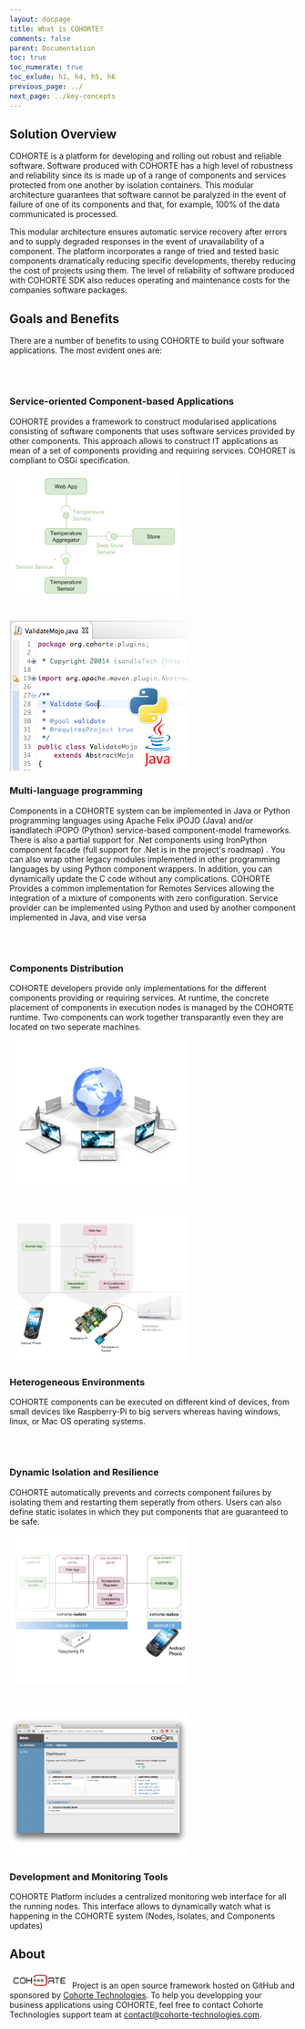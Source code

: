 ```yaml
---
layout: docpage
title: What is COHORTE?
comments: false
parent: Documentation
toc: true
toc_numerate: true
toc_exlude: h1, h4, h5, h6
previous_page: ../
next_page: ../key-concepts
---
```


## Solution Overview

COHORTE is a platform for developing and rolling out robust and reliable software.
Software produced with COHORTE has a high level of robustness and reliability since its is made up of a range of components and services protected from one another by isolation containers. This modular architecture guarantees that software cannot be paralyzed in the event of failure of one of its components and that, for example, 100% of the data communicated is processed.

This modular architecture ensures automatic service recovery after errors and to supply degraded responses in the event of unavailability of a component.
The platform incorporates a range of tried and tested basic components dramatically reducing specific developments, thereby reducing the cost of projects using them.
The level of reliability of software produced with COHORTE SDK also reduces operating and maintenance costs for the companies software packages.

## Goals and Benefits

There are a number of benefits to using COHORTE to build your software applications. The most evident ones are:

<div class="row"><br/><br/></div>

<div class="row">
	<div class="col-md-6">
		<h3>Service-oriented Component-based Applications</h3>
		<p>COHORTE provides a framework to construct modularised applications consisting of software components that uses software services provided by other components. This approach allows to construct IT applications as mean of a set of components providing and requiring services. COHORET is compliant to OSGi specification.</p>
	</div>
	<div class="col-md-6" >
		<img src="what-is-cohorte-img1.png"/>
	</div>
</div>

<div class="row"><br/><br/></div>

<div class="row">
	<div class="col-md-6">
		<img src="what-is-cohorte-img2.png"/>
	</div>
	<div class="col-md-6" >
		<h3>Multi-language programming</h3>
		<p>Components in a COHORTE system can be implemented in Java or Python programming languages using Apache Felix iPOJO (Java) and/or isandlatech iPOPO (Python) service-based component-model frameworks. There is also a partial support for .Net components using IronPython component facade (full support for .Net is in the project's roadmap) . You can also wrap other legacy modules implemented in other programming languages by using Python component wrappers. In addition, you can dynamically update the C code without any complications. COHORTE Provides a common implementation for Remotes Services allowing the integration of a mixture of components with zero configuration. Service provider can be implemented using Python and used by another component implemented in Java, and vise versa</p>
	</div>
</div>

<div class="row"><br/><br/></div>

<div class="row">
	<div class="col-md-6">
		<h3>Components Distribution</h3>
		<p>COHORTE developers provide only implementations for the different components providing or requiring services. At runtime, the concrete placement of components in execution nodes is managed by the COHORTE runtime. Two components can work together transparantly even they are located on two seperate machines.</p>
	</div>
	<div class="col-md-6" >
		<img src="what-is-cohorte-img4.png"/>
	</div>
</div>

<div class="row"><br/><br/></div>

<div class="row">
	<div class="col-md-6">
		<img src="what-is-cohorte-img3.png"/>
	</div>
	<div class="col-md-6" >
		<h3>Heterogeneous Environments</h3>
		<p>COHORTE components can be executed on different kind of devices, from small devices like Raspberry-Pi to big servers whereas having windows, linux, or Mac OS operating systems.</p>
	</div>
</div>

<div class="row"><br/><br/></div>

<div class="row">
	<div class="col-md-6">
		<h3>Dynamic Isolation and Resilience</h3>
		<p>COHORTE automatically prevents and corrects component failures by isolating them and restarting them seperatly from others. Users can also define static isolates in which they put components that are guaranteed to be safe.</p>
	</div>
	<div class="col-md-6" >
		<img src="what-is-cohorte-img5.png"/>
	</div>
</div>

<div class="row"><br/><br/></div>

<div class="row">
	<div class="col-md-6">
		<img src="what-is-cohorte-img6.png"/>
	</div>
	<div class="col-md-6" >
		<h3>Development and Monitoring Tools</h3>
		<p>COHORTE Platform includes a centralized monitoring web interface for all the running nodes. This interface allows to dynamically watch what is happening in the COHORTE system (Nodes, Isolates, and Components updates)</p>
	</div>
</div>

<div id="one-page-generator-end"></div>


<!--
## Convinced?

If COHORTE is what you want for your IT applications, try it out! [Here are some resources to get
started]({{ site.baseurl }}/docs/1.x). 
-->

## About

![Cohorte](cohorte-logo-sm-color.png) Project is an open source framework hosted on GitHub and sponsored by [Cohorte Technologies](http://cohorte-technologies.com). To help you developping your business applications using COHORTE, feel free to contact Cohorte Technologies support team at [contact@cohorte-technologies.com](mailto:contact@cohorte-technologies.com).

